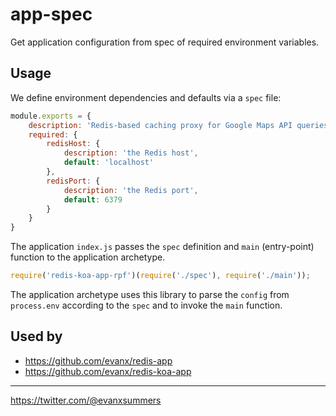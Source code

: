 # app-spec

Get application configuration from spec of required environment variables.

## Usage

We define environment dependencies and defaults via a `spec` file:
```javascript
module.exports = {
    description: 'Redis-based caching proxy for Google Maps API queries.',
    required: {
        redisHost: {
            description: 'the Redis host',
            default: 'localhost'
        },
        redisPort: {
            description: 'the Redis port',
            default: 6379
        }
    }
}
```

The application `index.js` passes the `spec` definition and `main` (entry-point) function to the application archetype.
```javascript
require('redis-koa-app-rpf')(require('./spec'), require('./main'));
```        

The application archetype uses this library to parse the `config` from `process.env` according to the `spec` and to invoke the `main` function.

## Used by

- https://github.com/evanx/redis-app
- https://github.com/evanx/redis-koa-app

<hr>

https://twitter.com/@evanxsummers
